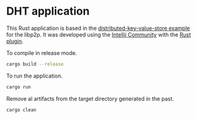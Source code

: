 # DHT application 

This Rust application is based in the [distributed-key-value-store example](https://github.com/libp2p/rust-libp2p/blob/master/examples/distributed-key-value-store.rs) for the libp2p. It was developed using the [Intellij Community](https://www.jetbrains.com/idea/download/#section=linux) with the [Rust plugin](https://www.jetbrains.com/rust/).

To compile in release mode.

```bash
cargo build --release
```

To run the application.

```bash
cargo run
```

Remove al artifacts from the target directory generated in the past.

```bash
cargo clean
```
